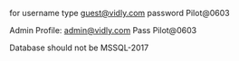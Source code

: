for username type guest@vidly.com
password Pilot@0603

Admin Profile: admin@vidly.com
Pass Pilot@0603

Database should not be MSSQL-2017
